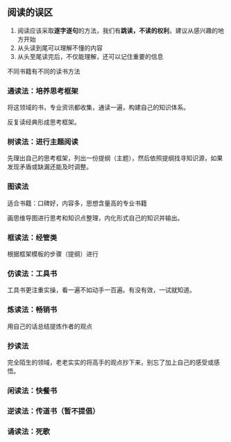 ## 阅读的误区

1. 阅读应该采取**逐字逐句**的方法，我们有**跳读，不读的权利**，建议从感兴趣的地方开始
2. 从头读到尾可以理解不懂的内容
3. 从头至尾读完后，不仅能理解，还可以记住重要的信息



不同书籍有不同的读书方法

### 通读法：培养思考框架

将这领域的书，专业资讯都收集，通读一遍，构建自己的知识体系。

反复读经典形成思考框架。



### 树读法：进行主题阅读

先理出自己的思考框架，列出一份提纲（主题），然后依照提纲找寻知识源，如果发现矛盾或缺漏还能及时调整。



### 图读法

适合书籍：口碑好，内容多，思想含量高的专业书籍

画思维导图进行思考和知识点整理，内化形式自己的知识并输出。



### 框读法：经管类

根据框架模板的步骤（提纲）进行



### 仿读法：工具书

工具书更注重实操，看一遍不如动手一百遍。有没有效，一试就知道。




### 炼读法：畅销书

用自己的话总结提炼作者的观点



### 抄读法

完全陌生的领域，老老实实的将高手的观点抄下来，别忘了加上自己的感受或感悟。



### 闲读法：快餐书





### 逆读法：传道书（暂不提倡）



### 诵读法：死歌

